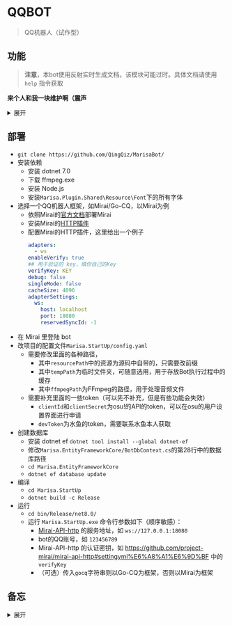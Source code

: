 # QQBOT

> QQ机器人（试作型）

## 功能

> **注意**，本bot使用反射实时生成文档，该模块可能过时。具体文档请使用 `help` 指令获取

**来个人和我一块维护啊（震声**

<details>
<summary> 展开 </summary>

### 舞萌 DX

命令前缀为 `舞萌`/`maimai`/`mai`

| 功能   | 子命令                       | 参数                        | 功能                                              |
|:-----|:--------------------------|:--------------------------|-------------------------------------------------|
| 查分   | `查分`/`b40`                | [名字] / @某人                |                                                 |
|      | `b50`                     | [名字] / @某人                | 查 best 50                                       |
| 查歌   | `search`/`song`/`搜索`      | 名字/id/`id`+id             |                                                 | 
| list | `list/ls` `base`/`定数`/`b` | 定数1[-定数2]                 | 定数随歌, 列出区间 `[定数1,定数2]` 的歌 <br/>（定数2可忽略，默认等于定数1） |
|      | `list/ls` `bpm`           | bpm1[-bpm2]               | 与 base 参数类似，只不过是筛选 bpm                          |
|      | `list/ls` `level/lv/等级`   | 乐曲等级                      | 选择等于 `乐曲等级` 的歌                                  |
|      | `list/ls` `charter`/`c`   | 谱师                        | 选择该谱师的歌                                         |
|      | `list/ls` `artist`/`a`    | 曲师                        | 选择该曲师的歌                                         |
| 猜曲   | `猜曲`/`猜歌`                 |                           | 开启猜曲模式，可以发送 `答案` 或 `结束猜曲` 来关闭会话                 |
|      | `猜曲`/`猜歌`                 | `c:`正则表达式                 | 开启猜曲模式，并使用传入的正则表达式过滤歌曲类别                        |
|      | `猜曲`/`猜歌`                 | `v2`                      | 开启猜曲模式，不过是听歌而不是猜封面                              |
|      | `猜曲`/`猜歌`                 | `排名`                      | 查看猜曲排名                                          |
| 推荐歌曲 | `什么`/`打什么`/`打什么歌`         | `推分`/`加分`/`上分`/`恰分`/任意字符串 | 推荐恰分歌曲/随机给出一个歌                                  |
| 别名   | `alias get`               | 乐曲 (别) 名                  | 获取歌曲的所有别名                                       |
|      | `alias set`               | 乐曲**原名**`:=`新的别名          | 添加别名                                            |
| 统计   | `summary` `lv`/`level`    | 乐曲等级                      | 给出乐曲等级的统计                                       |
|      | `summary` `base`/`b`      | 定数1`-`定数2                 | 给出乐曲定数的统计                                       |
|      | `summary` `version`/`ver` | 版本                        | 给出乐曲版本的统计                                       |
|      | `summary` `genre`/`type`  | 类别                        | 给出乐曲类别的统计                                       |
| 容错率  | `tolerate` / `容错率`        | 歌名                        | 给出指定达成率的容错，bot会询问难度和预期达成率，跟着提示走就行               |

**注**: 
- 该功能的所有命令均大小写**不**敏感
- 猜曲功能仅群中使用

---

### osu!

命令前缀为 `osu`

> 兼容猫猫的指令，就懒得写了

| 功能      | 子命令                 | 参数    | 功能      |
|:--------|:--------------------|:------|---------|
| 绑定      | bind                | 游戏名字  | 字面义     |
| 信息      | info                |       | 给出账户的信息 |
| 设置查分模式  | setmode / set mode  | 游戏模式  | 字面义     |

**注**:
- 该功能的所有命令均大小写**不**敏感
- 这个插件还未开发完成

### Arcaea


命令前缀为 `arcaea`/`arc`/`阿卡伊`

| 功能  | 子命令                  | 参数                | 功能                              |
|:----|:---------------------|:------------------|---------------------------------|
| 查歌  | `search`/`song`/`搜索` | 名字                |                                 | 
| 猜曲  | `猜曲`/`猜歌`            |                   | 开启猜曲模式，可以发送 `答案` 或 `结束猜曲` 来关闭会话 |
|     | `猜曲`/`猜歌`            | `v2`              | 开启猜曲模式，但是听歌猜曲                   |
|     | `猜曲`/`猜歌`            | `排名`              | 查看猜曲排名                          |
| 别名  | `alias get`          | 乐曲 (别) 名          | 获取歌曲的所有别名                       |
|     | `alias set`          | 乐曲**原名**`:=`新的别名  | 添加别名                            |

**注**: 
- 该功能的所有命令均大小写**不**敏感，~~不提供查分功能，SB616谁爱伺候谁伺候~~
- 猜曲功能仅群中使用

---

### Ping

> 测试 bot 是否存活

  触发：`:ping`

**注**: 该功能的所有命令均大小写**敏感**

---

### 吃啥

> 这是一个用来解决「中午吃什么」这一被人类公认排在人生 N 大难题前列的问题的功能

触发条件：`吃什么` 或 `吃啥` 字符串

---

### Select

> 解决选择困难症的功能

触发条件：`请问(A)还是(B)还是(C)`

从 `A` `B` `C` 随机选一个，支持多个还是并列

---

### Peek

> 偷窥作者屏幕（？

触发：`:peek`

作者可以使用 `:peek0/1` 禁止/允许偷窥

---

### 五兆亿

> 生成 `五兆亿` 图片

触发：`生成`top`/`bottom

---

### 今日运势

> 字面义

触发：`今日运势`/`jrys`

---

### 随机图片

> 从作者的图库中随机抽取一张图片（应该是有一点色图的）

触发1：`抽图`/`ct`
触发2：`看看`/`kk`+图库名

**注**: 不加图库名则给出所有图库

---

### 帮助

> 获取 bot 的使用文档

命令前缀为 `帮助`/`help`

---

### 复读

> bot 会自动复读或打断复读

触发：复读

---

### 指令

前缀为 `:cmd`

| 功能     | 子命令      | 参数  | 功能                  |
|:-------|:---------|:----|---------------------|
| 重启bot  | `reboot` |     | 重启bot以重新加载某些资源      |
| SHELL  | `shell`  |     | 启动一个 cmd 的交互式 SHELL |

---

### 黑名单

前缀为 `:ban`

| 功能        | 子命令          | 参数         | 功能     |
|:----------|:-------------|:-----------|--------|
| ban某人     |              | qq/@某人     | ban掉某人 |
| 列出被ban的人  | `list`/`ls`  |            | 字面义    |

</details>

## 部署

- `git clone https://github.com/QingQiz/MarisaBot/`
- 安装依赖
    - 安装 dotnet 7.0
    - 下载 ffmpeg.exe
    - 安装 Node.js
    - 安装`Marisa.Plugin.Shared\Resource\Font`下的所有字体
- 选择一个QQ机器人框架，如Mirai/Go-CQ，以Mirai为例
    - 依照Mirai的[官方文档](https://github.com/mamoe/mirai/blob/dev/docs/ConsoleTerminal.md)部署Mirai
    - 安装Mirai的[HTTP插件](https://github.com/project-mirai/mirai-api-http)
    - 配置Mirai的HTTP插件，这里给出一个例子
      ```yaml
      adapters:
        - ws
      enableVerify: true
      ## 用于验证的 key，填你自己的Key
      verifyKey: KEY
      debug: false
      singleMode: false
      cacheSize: 4096
      adapterSettings:
        ws:
          host: localhost
          port: 18080
          reservedSyncId: -1
      ```
- 在 Mirai 里登陆 bot
- 改项目的配置文件`Marisa.StartUp/config.yaml`
    - 需要修改里面的各种路径，
        - 其中`resourcePath`中的资源为源码中自带的，只需要改前缀
        - 其中`tempPath`为临时文件夹，可随意选用，用于存放Bot执行过程中的缓存
        - 其中`ffmpegPath`为FFmpeg的路径，用于处理音频文件
    - 需要补充里面的一些token（可以先不补充，但是有些功能会失效）
        - `clientId`和`clientSecret`为osu!的API的token，可以在osu的用户设置界面进行申请
        - `devToken`为水鱼的token，需要联系水鱼本人获取
- 创建数据库
    - 安装 dotnet ef `dotnet tool install --global dotnet-ef`
    - 修改`Marisa.EntityFrameworkCore/BotDbContext.cs`的第28行中的数据库路径
    - `cd Marisa.EntityFrameworkCore`
    - `dotnet ef database update`
- 编译
    - `cd Marisa.StartUp`
    - `dotnet build -c Release`
- 运行
    - `cd bin/Release/net8.0/`
    - 运行 `Marisa.StartUp.exe` 命令行参数如下（顺序敏感）：
        - [Mirai-API-http](https://github.com/project-mirai/mirai-api-http) 的服务地址，如 `ws://127.0.0.1:18080`
        - bot的QQ账号，如 `123456789`
        - Mirai-API-http 的认证密钥，如 <https://github.com/project-mirai/mirai-api-http#settingyml%E6%A8%A1%E6%9D%BF> 中的 `verifyKey`
        - （可选）传入`gocq`字符串则以Go-CQ为框架，否则以Mirai为框架


## 备忘

<details>
<summary> 展开 </summary>

- 环境变量
  - DEV:
    - 设置了则前端地址指定为 `http://localhost:3000`
    - 未设置则前端地址指定为 `https://localhost:14311`
  - RESPONSE:
    - 设置了则 bot 只会相应该用户的消息

</details>